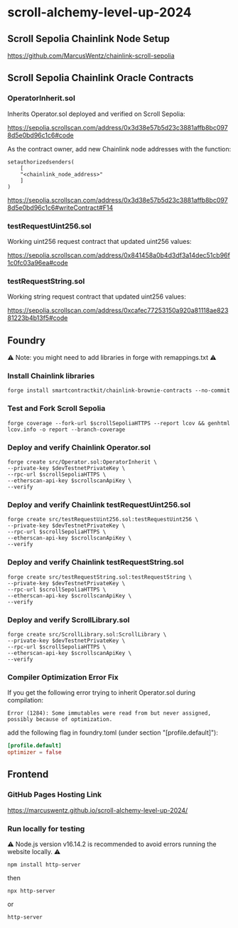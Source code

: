 # scroll-alchemy-level-up-2024

## Scroll Sepolia Chainlink Node Setup

https://github.com/MarcusWentz/chainlink-scroll-sepolia

## Scroll Sepolia Chainlink Oracle Contracts

### OperatorInherit.sol

Inherits Operator.sol deployed and verified on Scroll Sepolia:

https://sepolia.scrollscan.com/address/0x3d38e57b5d23c3881affb8bc0978d5e0bd96c1c6#code

As the contract owner, add new Chainlink node addresses with the function:

```solidity 
setauthorizedsenders(
    [
    "<chainlink_node_address>"
    ]
)
```

https://sepolia.scrollscan.com/address/0x3d38e57b5d23c3881affb8bc0978d5e0bd96c1c6#writeContract#F14

### testRequestUint256.sol

Working uint256 request contract that updated uint256 values:

https://sepolia.scrollscan.com/address/0x841458a0b4d3df3a14dec51cb96f1c0fc03a96ea#code

### testRequestString.sol

Working string request contract that updated uint256 values:

https://sepolia.scrollscan.com/address/0xcafec77253150a920a81118ae82381223b4b13f5#code

## Foundry 

:warning: Note: you might need to add libraries in forge with remappings.txt :warning:

### Install Chainlink libraries
```
forge install smartcontractkit/chainlink-brownie-contracts --no-commit
```

### Test and Fork Scroll Sepolia
```
forge coverage --fork-url $scrollSepoliaHTTPS --report lcov && genhtml lcov.info -o report --branch-coverage
```
### Deploy and verify Chainlink Operator.sol
```
forge create src/Operator.sol:OperatorInherit \
--private-key $devTestnetPrivateKey \
--rpc-url $scrollSepoliaHTTPS \
--etherscan-api-key $scrollscanApiKey \
--verify 
```

### Deploy and verify Chainlink testRequestUint256.sol
```
forge create src/testRequestUint256.sol:testRequestUint256 \
--private-key $devTestnetPrivateKey \
--rpc-url $scrollSepoliaHTTPS \
--etherscan-api-key $scrollscanApiKey \
--verify 
```

### Deploy and verify Chainlink testRequestString.sol
```
forge create src/testRequestString.sol:testRequestString \
--private-key $devTestnetPrivateKey \
--rpc-url $scrollSepoliaHTTPS \
--etherscan-api-key $scrollscanApiKey \
--verify 
```

### Deploy and verify ScrollLibrary.sol
```
forge create src/ScrollLibrary.sol:ScrollLibrary \
--private-key $devTestnetPrivateKey \
--rpc-url $scrollSepoliaHTTPS \
--etherscan-api-key $scrollscanApiKey \
--verify 
```

### Compiler Optimization Error Fix

If you get the following error trying to inherit Operator.sol during compilation:
```shell
Error (1284): Some immutables were read from but never assigned, possibly because of optimization.
```
add the following flag in foundry.toml (under section "[profile.default]"):
```toml
[profile.default]
optimizer = false
```

## Frontend

### GitHub Pages Hosting Link

https://marcuswentz.github.io/scroll-alchemy-level-up-2024/

### Run locally for testing

⚠️ Node.js version v16.14.2 is recommended to avoid errors running the website locally. ⚠️
```shell
npm install http-server
```
then
```shell
npx http-server
```
or
```shell
http-server